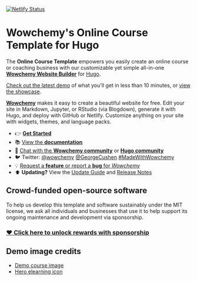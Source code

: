 [![Netlify Status](https://api.netlify.com/api/v1/badges/61a87e86-7622-4877-8be8-d67afa4f7038/deploy-status)](https://app.netlify.com/sites/eqdm-dev-xp/deploys)

# Wowchemy's Online Course Template for Hugo

The **Online Course Template** empowers you easily create an online course or coaching business with our customizable yet simple all-in-one [**Wowchemy Website Builder**](https://wowchemy.com/) for [Hugo](https://github.com/gohugoio/hugo).

[Check out the latest demo](https://hugo-online-course.netlify.app/) of what you'll get in less than 10 minutes, or [view the showcase](https://wowchemy.com/user-stories/).

[**Wowchemy**](https://wowchemy.com) makes it easy to create a beautiful website for free. Edit your site in Markdown, Jupyter, or RStudio (via Blogdown), generate it with Hugo, and deploy with GitHub or Netlify. Customize anything on your site with widgets, themes, and language packs.

- 👉 [**Get Started**](https://wowchemy.com/templates/)
- 📚 [View the **documentation**](https://wowchemy.com/docs/)
- 💬 [Chat with the **Wowchemy community**](https://discord.gg/z8wNYzb) or [**Hugo community**](https://discourse.gohugo.io)
- 🐦 Twitter: [@wowchemy](https://twitter.com/wowchemy) [@GeorgeCushen](https://twitter.com/GeorgeCushen) [#MadeWithWowchemy](https://twitter.com/search?q=(%23MadeWithWowchemy%20OR%20%23MadeWithAcademic)&src=typed_query)
- 💡 [Request a **feature** or report a **bug** for _Wowchemy_](https://github.com/wowchemy/wowchemy-hugo-modules/issues)
- ⬆️ **Updating?** View the [Update Guide](https://wowchemy.com/docs/guide/update/) and [Release Notes](https://wowchemy.com/updates/)

## Crowd-funded open-source software

To help us develop this template and software sustainably under the MIT license, we ask all individuals and businesses that use it to help support its ongoing maintenance and development via sponsorship.

### [❤️ Click here to unlock rewards with sponsorship](https://wowchemy.com/sponsor/)

## Demo image credits

- [Demo course image](https://unsplash.com/photos/JKUTrJ4vK00)
- [Hero elearning icon](https://www.flaticon.com/packs/online-education-25)


<!-- [![Analytics](https://ga-beacon.appspot.com/UA-78646709-2/starter-online-course/readme?pixel)](https://github.com/igrigorik/ga-beacon) 
//-->
